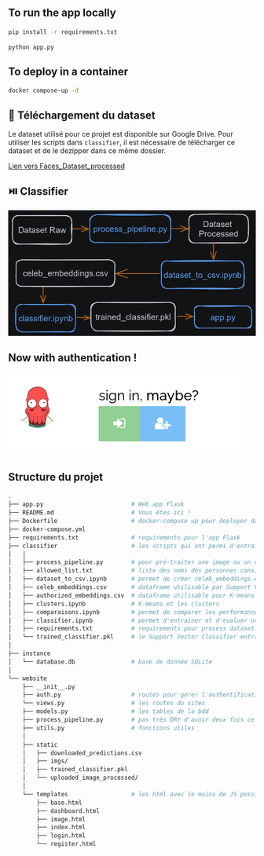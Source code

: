 ## To run the app locally

```bash
pip install -r requirements.txt
```

```bash
python app.py
```

## To deploy in a container

```bash
docker compose-up -d
```

## :floppy_disk: Téléchargement du dataset

Le dataset utilisé pour ce projet est disponible sur Google Drive.
Pour utiliser les scripts dans `classifier`, il est nécessaire de télécharger ce dataset et de le dezipper dans ce même dossier.

[Lien vers Faces_Dataset_processed](https://drive.google.com/file/d/11KawCPnuEFLHctgBaqw3eKaKM5kAfryL/view?usp=sharing)


## :play_or_pause_button:  Classifier
![Image](https://raw.githubusercontent.com/Hatchi-Kin/Clever_Door/main/classifier/test_images/pipeline.png)

## Now with authentication !
![Image](https://raw.githubusercontent.com/Hatchi-Kin/Clever_Door/main/static/imgs/login.png)


## Structure du projet

```bash
.
├── app.py                         # Web app Flask
├── README.md                      # Vous êtes ici !
├── Dockerfile                     # docker-compuse up pour deployer dans un container
├── docker-compose.yml
├── requirements.txt               # requirements pour l'app Flask
├── classifier                     # les scripts qui ont permi d'entrainer un classifier
│   │
│   ├── process_pipeline.py        # pour pré-traiter une image ou un dataset complet
│   ├── allowed_list.txt           # liste des noms des personnes considérées "authorisées"
│   ├── dataset_to_csv.ipynb       # permet de créer celeb_embeddings.csv
│   ├── celeb_embeddings.csv       # dataframe utilisable par Support Vector Classifier
│   ├── authorized_embeddings.csv  # dataframe utilisable pour K-means
│   ├── clusters.ipynb             # K-means et les clusters
│   ├── comparaisons.ipynb         # permet de comparer les performances de plusieurs classifiers
│   ├── classifier.ipynb           # permet d'entrainer et d'evaluer un Support Vector Classifier
│   ├── requirements.txt           # requirements pour process dataset et train classifier
│   └── trained_classifier.pkl     # le Support Vector Classifier entrainé
│
├── instance
│   └── database.db                # base de donnée SQLite
│
└── website
    ├── __init__.py
    ├── auth.py                    # routes pour gerer l'authentification
    └── views.py                   # les routes du sites
    ├── models.py                  # les tables de la bdd
    ├── process_pipeline.py        # pas très DRY d'avoir deux fois ce fichiers...
    ├── utils.py                   # fonctions utiles
    │
    ├── static
    │   ├── downloaded_predictions.csv
    │   ├── imgs/
    │   ├── trained_classifier.pkl
    │   └── uploaded_image_processed/
    │
    └── templates                  # les html avec le moins de JS possible
        ├── base.html
        ├── dashboard.html
        ├── image.html
        ├── index.html
        ├── login.html
        └── register.html
```
